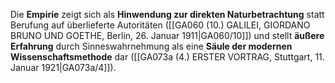 
Die **Empirie** zeigt sich als **Hinwendung zur direkten Naturbetrachtung** statt Berufung auf überlieferte Autoritäten ([[GA060 (10.) GALILEI, GIORDANO BRUNO UND GOETHE, Berlin, 26. Januar 1911|GA060/10]]) und stellt **äußere Erfahrung** durch Sinneswahrnehmung als eine **Säule der modernen Wissenschaftsmethode** dar ([[GA073a (4.) ERSTER VORTRAG, Stuttgart, 11. Januar 1921|GA073a/4]]).
